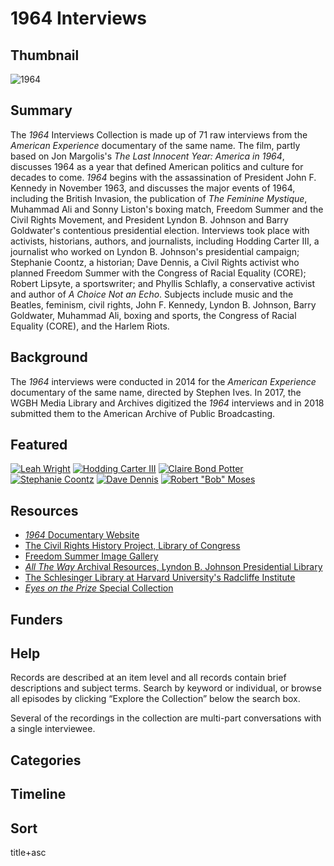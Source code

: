 # 1964 Interviews

## Thumbnail

![1964](https://s3.amazonaws.com/americanarchive.org/special-collections/AX0008_1964.jpg "1964")

## Summary

The <em>1964</em> Interviews Collection is made up of 71 raw interviews from the <em>American Experience</em> documentary of the same name. The film, partly based on Jon Margolis's <em>The Last Innocent Year: America in 1964</em>, discusses 1964 as a year that defined American politics and culture for decades to come. <em>1964</em> begins with the assassination of President John F. Kennedy in November 1963, and discusses the major events of 1964, including the British Invasion, the publication of <em>The Feminine Mystique</em>, Muhammad Ali and Sonny Liston's boxing match, Freedom Summer and the Civil Rights Movement, and President Lyndon B. Johnson and Barry Goldwater's contentious presidential election. Interviews took place with activists, historians, authors, and journalists, including Hodding Carter III, a journalist who worked on Lyndon B. Johnson's presidential campaign; Stephanie Coontz, a historian; Dave Dennis, a Civil Rights activist who planned Freedom Summer with the Congress of Racial Equality (CORE); Robert Lipsyte, a sportswriter; and Phyllis Schlafly, a conservative activist and author of <em>A Choice Not an Echo</em>. Subjects include music and the Beatles, feminism, civil rights, John F. Kennedy, Lyndon B. Johnson, Barry Goldwater, Muhammad Ali, boxing and sports, the Congress of Racial Equality (CORE), and the Harlem Riots.

## Background

The <em>1964</em> interviews were conducted in 2014 for the <em>American Experience</em> documentary of the same name, directed by Stephen Ives. In 2017, the WGBH Media Library and Archives digitized the <em>1964</em> interviews and in 2018 submitted them to the American Archive of Public Broadcasting.

## Featured

[![Leah Wright](https://s3.amazonaws.com/americanarchive.org/special-collections/cpb-aacip_15-rv0cv4cx1j.jpg)](/catalog/cpb-aacip_15-rv0cv4cx1j)
[![Hodding Carter III](https://s3.amazonaws.com/americanarchive.org/special-collections/cpb-aacip_15-319s17tj9w.jpg)](/catalog/cpb-aacip_15-319s17tj9w)
[![Claire Bond Potter](https://s3.amazonaws.com/americanarchive.org/special-collections/cpb-aacip_15-kw57d2rb21.jpg)](/catalog/cpb-aacip_15-kw57d2rb21)
[![Stephanie Coontz](https://s3.amazonaws.com/americanarchive.org/special-collections/cpb-aacip_15-qn5z60d34d.jpg)](/catalog/cpb-aacip_15-qn5z60d34d)
[![Dave Dennis](https://s3.amazonaws.com/americanarchive.org/special-collections/cpb-aacip_15-sq8qb9w86w.jpg)](/catalog/cpb-aacip_15-sq8qb9w86w)
[![Robert "Bob" Moses](https://s3.amazonaws.com/americanarchive.org/special-collections/cpb-aacip_15-wd3pv6cc48.jpg)](/catalog/cpb-aacip_15-wd3pv6cc48)

## Resources

- [<em>1964</em> Documentary Website](http://www.pbs.org/wgbh/americanexperience/films/1964/)
- [The Civil Rights History Project, Library of Congress](https://www.loc.gov/collections/civil-rights-history-project/)
- [Freedom Summer Image Gallery](https://www.pbs.org/wgbh/americanexperience/features/freedomsummer-project/)
- [<em>All The Way</em> Archival Resources, Lyndon B. Johnson Presidential Library](http://www.lbjlibrary.org/all-the-way-archival-resources)
- [The Schlesinger Library at Harvard University's Radcliffe Institute](https://www.radcliffe.harvard.edu/schlesinger-library)
- [<em>Eyes on the Prize</em> Special Collection](http://americanarchive.org/special_collections/eotp-i-interviews)

## Funders

## Help

Records are described at an item level and all records contain brief descriptions and subject terms. Search by keyword or individual, or browse all episodes by clicking “Explore the Collection” below the search box.

Several of the recordings in the collection are multi-part conversations with a single interviewee.

## Categories

## Timeline

## Sort

title+asc
